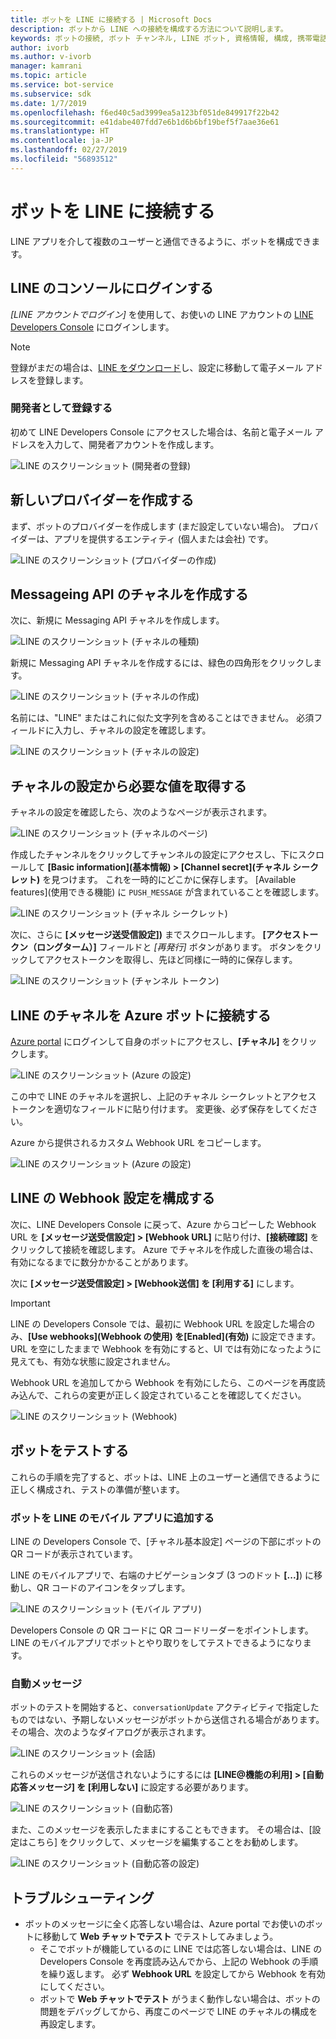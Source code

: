 ```yaml
---
title: ボットを LINE に接続する | Microsoft Docs
description: ボットから LINE への接続を構成する方法について説明します。
keywords: ボットの接続, ボット チャンネル, LINE ボット, 資格情報, 構成, 携帯電話
author: ivorb
ms.author: v-ivorb
manager: kamrani
ms.topic: article
ms.service: bot-service
ms.subservice: sdk
ms.date: 1/7/2019
ms.openlocfilehash: f6ed40c5ad3999ea5a123bf051de849917f22b42
ms.sourcegitcommit: e41dabe407fdd7e6b1d6b6bf19bef5f7aae36e61
ms.translationtype: HT
ms.contentlocale: ja-JP
ms.lasthandoff: 02/27/2019
ms.locfileid: "56893512"
---
```

# <a name="connect-a-bot-to-line"></a>ボットを LINE に接続する

LINE アプリを介して複数のユーザーと通信できるように、ボットを構成できます。

## <a name="log-into-the-line-console"></a>LINE のコンソールにログインする

*[LINE アカウントでログイン]* を使用して、お使いの LINE アカウントの [LINE Developers Console](https://developers.line.biz/console/register/messaging-api/provider/) にログインします。 

> [!NOTE]
> 登録がまだの場合は、[LINE をダウンロード](https://line.me/)し、設定に移動して電子メール アドレスを登録します。

### <a name="register-as-a-developer"></a>開発者として登録する

初めて LINE Developers Console にアクセスした場合は、名前と電子メール アドレスを入力して、開発者アカウントを作成します。

![LINE のスクリーンショット (開発者の登録)](./media/channels/LINE-screenshot-1.png)

## <a name="create-a-new-provider"></a>新しいプロバイダーを作成する

まず、ボットのプロバイダーを作成します (まだ設定していない場合)。 プロバイダーは、アプリを提供するエンティティ (個人または会社) です。

![LINE のスクリーンショット (プロバイダーの作成)](./media/channels/LINE-screenshot-2.png)

## <a name="create-a-messaging-api-channel"></a>Messageing API のチャネルを作成する

次に、新規に Messaging API チャネルを作成します。 

![LINE のスクリーンショット (チャネルの種類)](./media/channels/LINE-channel-type-selection.png)

新規に Messaging API チャネルを作成するには、緑色の四角形をクリックします。

![LINE のスクリーンショット (チャネルの作成)](./media/channels/LINE-create-channel.png)

名前には、"LINE" またはこれに似た文字列を含めることはできません。 必須フィールドに入力し、チャネルの設定を確認します。

![LINE のスクリーンショット (チャネルの設定)](./media/channels/LINE-screenshot-4.png)

## <a name="get-necessary-values-from-your-channel-settings"></a>チャネルの設定から必要な値を取得する

チャネルの設定を確認したら、次のようなページが表示されます。

![LINE のスクリーンショット (チャネルのページ)](./media/channels/LINE-screenshot-5.png)

作成したチャンネルをクリックしてチャンネルの設定にアクセスし、下にスクロールして **[Basic information]\(基本情報\) > [Channel secret]\(チャネル シークレット\)** を見つけます。 これを一時的にどこかに保存します。 [Available features]\(使用できる機能\) に `PUSH_MESSAGE` が含まれていることを確認します。

![LINE のスクリーンショット (チャネル シークレット)](./media/channels/LINE-screenshot-6.png)

次に、さらに **[メッセージ送受信設定])** までスクロールします。 **[アクセストークン（ロングターム）]** フィールドと *[再発行]* ボタンがあります。 ボタンをクリックしてアクセストークンを取得し、先ほど同様に一時的に保存します。

![LINE のスクリーンショット (チャンネル トークン)](./media/channels/LINE-screenshot-8.png)

## <a name="connect-your-line-channel-to-your-azure-bot"></a>LINE のチャネルを Azure ボットに接続する

[Azure portal](https://portal.azure.com/) にログインして自身のボットにアクセスし、**[チャネル]** をクリックします。 

![LINE のスクリーンショット (Azure の設定)](./media/channels/LINE-channel-setting-2.png)

この中で LINE のチャネルを選択し、上記のチャネル シークレットとアクセス トークンを適切なフィールドに貼り付けます。 変更後、必ず保存をしてください。

Azure から提供されるカスタム Webhook URL をコピーします。

![LINE のスクリーンショット (Azure の設定)](./media/channels/LINE-channel-setting-1.png)

## <a name="configure-line-webhook-settings"></a>LINE の Webhook 設定を構成する

次に、LINE Developers Console に戻って、Azure からコピーした Webhook URL を **[メッセージ送受信設定] > [Webhook URL]** に貼り付け、**[接続確認]** をクリックして接続を確認します。 Azure でチャネルを作成した直後の場合は、有効になるまでに数分かかることがあります。

次に **[メッセージ送受信設定] > [Webhook送信] を [利用する]** にします。

> [!IMPORTANT]
> LINE の Developers Console では、最初に Webhook URL を設定した場合のみ、**[Use webhooks]\(Webhook の使用\) を[Enabled]\(有効\)** に設定できます。 URL を空にしたままで Webhook を有効にすると、UI では有効になったように見えても、有効な状態に設定されません。

Webhook URL を追加してから Webhook を有効にしたら、このページを再度読み込んで、これらの変更が正しく設定されていることを確認してください。

![LINE のスクリーンショット (Webhook)](./media/channels/LINE-screenshot-9.png)

## <a name="test-your-bot"></a>ボットをテストする

これらの手順を完了すると、ボットは、LINE 上のユーザーと通信できるように正しく構成され、テストの準備が整います。

### <a name="add-your-bot-to-your-line-mobile-app"></a>ボットを LINE のモバイル アプリに追加する

LINE の Developers Console で、[チャネル基本設定] ページの下部にボットの QR コードが表示されています。  

LINE のモバイルアプリで、右端のナビゲーションタブ (3 つのドット **[...]**) に移動し、QR コードのアイコンをタップします。 

![LINE のスクリーンショット (モバイル アプリ)](./media/channels/LINE-screenshot-12.jpg)

Developers Console の QR コードに QR コードリーダーをポイントします。 LINE のモバイルアプリでボットとやり取りをしてテストできるようになります。

### <a name="automatic-messages"></a>自動メッセージ

ボットのテストを開始すると、`conversationUpdate` アクティビティで指定したものではない、予期しないメッセージがボットから送信される場合があります。  その場合、次のようなダイアログが表示されます。

![LINE のスクリーンショット (会話)](./media/channels/LINE-screenshot-conversation.jpg)

これらのメッセージが送信されないようにするには **[LINE@機能の利用] > [自動応答メッセージ] を [利用しない]** に設定する必要があります。

![LINE のスクリーンショット (自動応答)](./media/channels/LINE-screenshot-10.png)

また、このメッセージを表示したままにすることもできます。 その場合は、[設定はこちら] をクリックして、メッセージを編集することをお勧めします。

![LINE のスクリーンショット (自動応答の設定)](./media/channels/LINE-screenshot-11.png)

## <a name="troubleshooting"></a>トラブルシューティング

* ボットのメッセージに全く応答しない場合は、Azure portal でお使いのボットに移動して **Web チャットでテスト** でテストしてみましょう。  
    * そこでボットが機能しているのに LINE では応答しない場合は、LINE の Developers Console を再度読み込んでから、上記の Webhook の手順を繰り返します。 必ず **Webhook URL** を設定してから Webhook を有効にしてください。
    * ボットで **Web チャットでテスト** がうまく動作しない場合は、ボットの問題をデバッグしてから、再度このページで LINE のチャネルの構成を再設定します。


